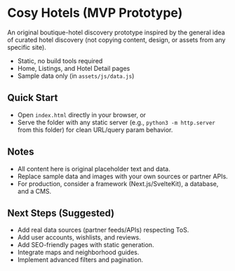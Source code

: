 # Cosy Hotels (MVP Prototype)

An original boutique-hotel discovery prototype inspired by the general idea of curated hotel discovery (not copying content, design, or assets from any specific site).

- Static, no build tools required
- Home, Listings, and Hotel Detail pages
- Sample data only (in `assets/js/data.js`)

## Quick Start

- Open `index.html` directly in your browser, or
- Serve the folder with any static server (e.g., `python3 -m http.server` from this folder) for clean URL/query param behavior.

## Notes

- All content here is original placeholder text and data.
- Replace sample data and images with your own sources or partner APIs.
- For production, consider a framework (Next.js/SvelteKit), a database, and a CMS.

## Next Steps (Suggested)

- Add real data sources (partner feeds/APIs) respecting ToS.
- Add user accounts, wishlists, and reviews.
- Add SEO-friendly pages with static generation.
- Integrate maps and neighborhood guides.
- Implement advanced filters and pagination.
